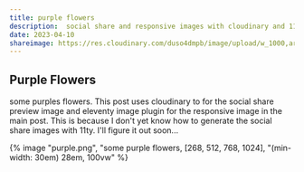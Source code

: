 ```yaml
---
title: purple flowers
description:  social share and responsive images with cloudinary and 11ty
date: 2023-04-10
shareimage: https://res.cloudinary.com/duso4dmpb/image/upload/w_1000,ar_16:9,c_fill,g_auto,e_sharpen/v1681145105/IMG_6232_bw826v.jpg
---
```



## Purple Flowers

some purples flowers. This post uses cloudinary to for the social share preview image and eleventy image plugin for the responsive image in the main post.  This is because I don't yet know how to generate the social share images with 11ty.  I'll figure it out soon...

{% image "purple.png", "some purple flowers, [268, 512, 768, 1024], "(min-width: 30em) 28em, 100vw" %}






